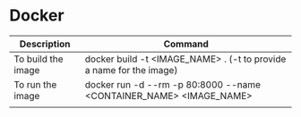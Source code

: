 # Docker


| Description                           | Command                                                                              |
|---------------------------------------|--------------------------------------------------------------------------------------|
| To build the image                    | docker build -t <IMAGE_NAME> .  (-t to provide a name for the image)                 |
| To run the image                      | docker run -d --rm -p 80:8000 --name <CONTAINER_NAME> <IMAGE_NAME> 
                                                                                                                               |

